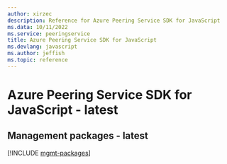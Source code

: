 ```yaml
---
author: xirzec
description: Reference for Azure Peering Service SDK for JavaScript
ms.data: 10/11/2022
ms.service: peeringservice
title: Azure Peering Service SDK for JavaScript
ms.devlang: javascript
ms.author: jeffish
ms.topic: reference
---
```

# Azure Peering Service SDK for JavaScript - latest

## Management packages - latest
[!INCLUDE [mgmt-packages](peering-service-mgmt-index.md)]